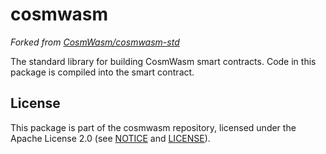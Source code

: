 # cosmwasm

_Forked from [CosmWasm/cosmwasm-std](https://github.com/CosmWasm/cosmwasm/tree/main/packages/std)_

The standard library for building CosmWasm smart contracts. Code in this package
is compiled into the smart contract.

## License

This package is part of the cosmwasm repository, licensed under the Apache
License 2.0 (see [NOTICE](https://github.com/line/cosmwasm/blob/main/NOTICE)
and [LICENSE](https://github.com/CosmWasm/line/blob/main/LICENSE)).
